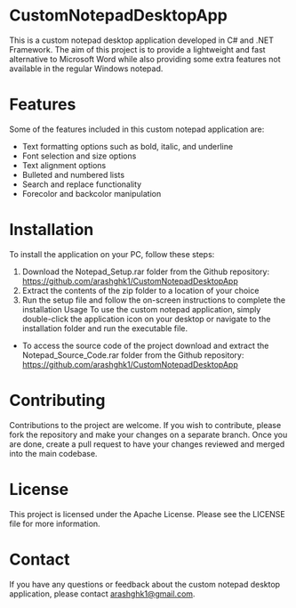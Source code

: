 # CustomNotepadDesktopApp


This is a custom notepad desktop application developed in C# and .NET Framework. The aim of this project is to provide a lightweight and fast alternative to Microsoft Word while also providing some extra features not available in the regular Windows notepad.

# Features
Some of the features included in this custom notepad application are:

- Text formatting options such as bold, italic, and underline
- Font selection and size options
- Text alignment options
- Bulleted and numbered lists
- Search and replace functionality
- Forecolor and backcolor manipulation

# Installation
To install the application on your PC, follow these steps:

1. Download the Notepad_Setup.rar folder from the Github repository: https://github.com/arashghk1/CustomNotepadDesktopApp
2. Extract the contents of the zip folder to a location of your choice
3. Run the setup file and follow the on-screen instructions to complete the installation
Usage
To use the custom notepad application, simply double-click the application icon on your desktop or navigate to the installation folder and run the executable file.

- To access the source code of the project download and extract the Notepad_Source_Code.rar folder from the Github repository: https://github.com/arashghk1/CustomNotepadDesktopApp

# Contributing
Contributions to the project are welcome. If you wish to contribute, please fork the repository and make your changes on a separate branch. Once you are done, create a pull request to have your changes reviewed and merged into the main codebase.

# License
This project is licensed under the Apache License. Please see the LICENSE file for more information.

# Contact
If you have any questions or feedback about the custom notepad desktop application, please contact arashghk1@gmail.com.
